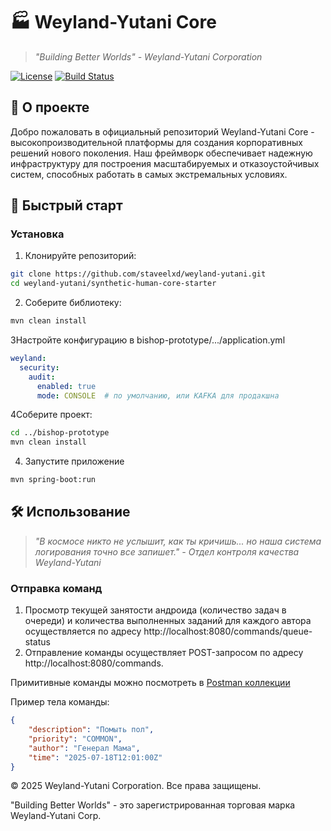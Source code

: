 # 🏭 Weyland-Yutani Core

> *"Building Better Worlds" - Weyland-Yutani Corporation*

[![License](https://img.shields.io/badge/License-Proprietary-blue.svg)](https://www.weylandindustries.com)
[![Build Status](https://img.shields.io/badge/Status-Experimental-yellow)](https://github.com/staveelxd/weyland-yutani)

## 🌌 О проекте

Добро пожаловать в официальный репозиторий Weyland-Yutani Core - высокопроизводительной платформы для создания корпоративных решений нового поколения. Наш фреймворк обеспечивает надежную инфраструктуру для построения масштабируемых и отказоустойчивых систем, способных работать в самых экстремальных условиях.

## 🚀 Быстрый старт

### Установка

1. Клонируйте репозиторий:
```bash
git clone https://github.com/staveelxd/weyland-yutani.git
cd weyland-yutani/synthetic-human-core-starter
```
2. Соберите библиотеку:
```bash
mvn clean install
```
3Настройте конфигурацию в bishop-prototype/.../application.yml
```yaml
weyland:
  security:
    audit:
      enabled: true
      mode: CONSOLE  # по умолчанию, или KAFKA для продакшна
```
4Соберите проект:
```bash
cd ../bishop-prototype
mvn clean install
```
4. Запустите приложение
```bash
mvn spring-boot:run
```
## 🛠️ Использование
> *"В космосе никто не услышит, как ты кричишь... но наша система логирования точно все запишет." - Отдел контроля качества Weyland-Yutani*
### Отправка команд
1. Просмотр текущей занятости андроида (количество задач в очереди) и количества выполненных заданий для каждого автора осуществляется по адресу
http://localhost:8080/commands/queue-status
2. Отправление команды осуществляет POST-запросом по адресу http://localhost:8080/commands.

Примитивные команды можно посмотреть в [Postman коллекции](https://staveel.postman.co/workspace/staveel's-Workspace~cc3c3c3e-9ea6-4a96-82ca-a77432bd9246/collection/46849287-168ea32a-0309-4d7e-92c5-e07c48f7a4c4?action=share&source=copy-link&creator=46849287)

Пример тела команды:
```json
{
    "description": "Помыть пол",
    "priority": "COMMON",
    "author": "Генерал Мама",
    "time": "2025-07-18T12:01:00Z"
}
```

© 2025 Weyland-Yutani Corporation. Все права защищены.

"Building Better Worlds" - это зарегистрированная торговая марка Weyland-Yutani Corp.

